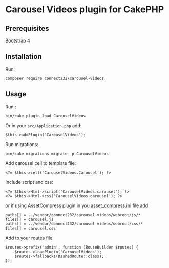 # Carousel Videos plugin for CakePHP

## Prerequisites
Bootstrap 4

## Installation
Run:
```
composer require connect232/carousel-videos
```
## Usage
Run :
```
bin/cake plugin load CarouselVideos
```
Or in your `src/Application.php` add:
```
$this->addPlugin('CarouselVideos');
```
Run migrations:
```
bin/cake migrations migrate -p CarouselVideos
```
Add carousel cell to template file:
```
<?= $this->cell('CarouselVideos.Carousel'); ?>
```
Include script and css:
```
<?= $this->Html->script('CarouselVideos.carousel'); ?>
<?= $this->Html->css('CarouselVideos.carousel'); ?>
```
or if using AssetCompress plugin in you asset_compress.ini file add:
```
paths[] = ../vendor/connect232/carousel-videos/webroot/js/*
files[] = carousel.js
paths[] = ../vendor/connect232/carousel-videos/webroot/css/*
files[] = carousel.css
```
Add to your routes file:
```
$routes->prefix('admin', function (RouteBuilder $routes) {
    $routes->loadPlugin('CarouselVideos');
    $routes->fallbacks(DashedRoute::class);
});
```
